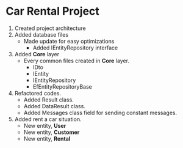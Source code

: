 # Car Rental Project

1. Created project architecture
2. Added database files
    - Made update for easy optimizations
      - Added IEntityRepository interface
3. Added **Core** layer
    - Every common files created in **Core** layer.
      - IDto
      - IEntity
      - IEntityRepository
      - EfEntityRepositoryBase
4. Refactored codes.
    - Added Result class.
    - Added DataResult class.
    - Added Messages class field for sending constant messages.
5. Added rent a car situation.
    - New entity, **User**
    - New entity, **Customer**
    - New entity, **Rental**
